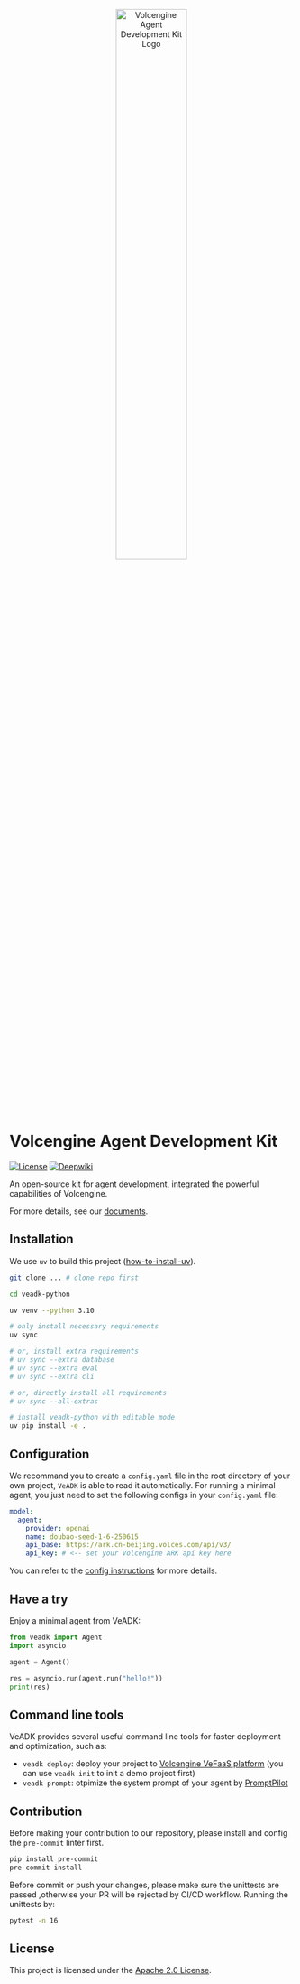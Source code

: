 <p align="center">
    <img src="assets/images/logo.png" alt="Volcengine Agent Development Kit Logo" width="50%">
</p>

# Volcengine Agent Development Kit

[![License](https://img.shields.io/badge/License-Apache_2.0-blue.svg)](LICENSE)
[![Deepwiki](https://deepwiki.com/badge.svg)](https://deepwiki.com/volcengine/veadk-python)

An open-source kit for agent development, integrated the powerful capabilities of Volcengine.

For more details, see our [documents](https://volcengine.github.io/veadk-python/).

## Installation

We use `uv` to build this project ([how-to-install-uv](https://docs.astral.sh/uv/getting-started/installation/)).

```bash
git clone ... # clone repo first

cd veadk-python

uv venv --python 3.10

# only install necessary requirements
uv sync

# or, install extra requirements
# uv sync --extra database
# uv sync --extra eval
# uv sync --extra cli

# or, directly install all requirements
# uv sync --all-extras

# install veadk-python with editable mode
uv pip install -e .
```

## Configuration

We recommand you to create a `config.yaml` file in the root directory of your own project, `VeADK` is able to read it automatically. For running a minimal agent, you just need to set the following configs in your `config.yaml` file:

```yaml
model:
  agent:
    provider: openai
    name: doubao-seed-1-6-250615
    api_base: https://ark.cn-beijing.volces.com/api/v3/
    api_key: # <-- set your Volcengine ARK api key here
```

You can refer to the [config instructions](https://volcengine.github.io/veadk-python/installation.html#%E9%85%8D%E7%BD%AE) for more details.

## Have a try

Enjoy a minimal agent from VeADK:

```python
from veadk import Agent
import asyncio

agent = Agent()

res = asyncio.run(agent.run("hello!"))
print(res)
```

## Command line tools

VeADK provides several useful command line tools for faster deployment and optimization, such as:

- `veadk deploy`: deploy your project to [Volcengine VeFaaS platform](https://www.volcengine.com/product/vefaas) (you can use `veadk init` to init a demo project first)
- `veadk prompt`: otpimize the system prompt of your agent by [PromptPilot](https://promptpilot.volcengine.com)

## Contribution

Before making your contribution to our repository, please install and config the `pre-commit` linter first.

```bash
pip install pre-commit
pre-commit install
```

Before commit or push your changes, please make sure the unittests are passed ,otherwise your PR will be rejected by CI/CD workflow. Running the unittests by:

```bash
pytest -n 16
```

## License

This project is licensed under the [Apache 2.0 License](./LICENSE).
